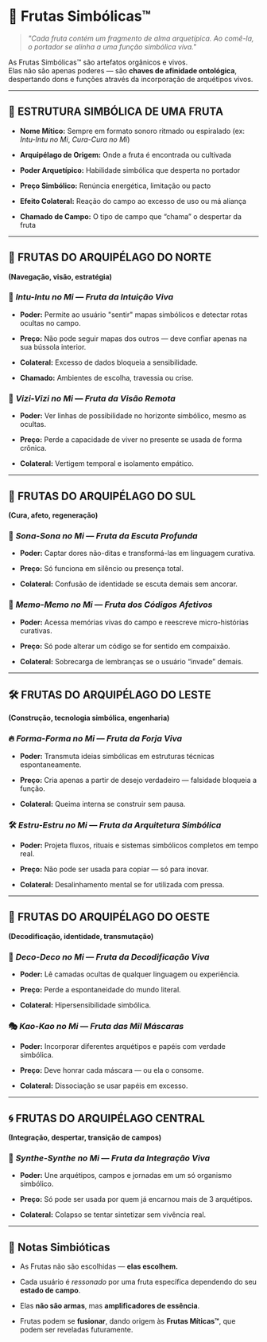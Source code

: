 # 🍉 **Frutas Simbólicas™**

> _"Cada fruta contém um fragmento de alma arquetípica. Ao comê-la, o portador se alinha a uma função simbólica viva."_

As Frutas Simbólicas™ são artefatos orgânicos e vivos.  
Elas não são apenas poderes — são **chaves de afinidade ontológica**, despertando dons e funções através da incorporação de arquétipos vivos.

---

## 🍈 ESTRUTURA SIMBÓLICA DE UMA FRUTA

- **Nome Mítico:** Sempre em formato sonoro ritmado ou espiralado (ex: _Intu-Intu no Mi_, _Cura-Cura no Mi_)
    
- **Arquipélago de Origem:** Onde a fruta é encontrada ou cultivada
    
- **Poder Arquetípico:** Habilidade simbólica que desperta no portador
    
- **Preço Simbólico:** Renúncia energética, limitação ou pacto
    
- **Efeito Colateral:** Reação do campo ao excesso de uso ou má aliança
    
- **Chamado de Campo:** O tipo de campo que “chama” o despertar da fruta
    

---

## 🍍 **FRUTAS DO ARQUIPÉLAGO DO NORTE**

**(Navegação, visão, estratégia)**

### 🧭 _Intu-Intu no Mi_ — _Fruta da Intuição Viva_

- **Poder:** Permite ao usuário "sentir" mapas simbólicos e detectar rotas ocultas no campo.
    
- **Preço:** Não pode seguir mapas dos outros — deve confiar apenas na sua bússola interior.
    
- **Colateral:** Excesso de dados bloqueia a sensibilidade.
    
- **Chamado:** Ambientes de escolha, travessia ou crise.
    

### 🔭 _Vizi-Vizi no Mi_ — _Fruta da Visão Remota_

- **Poder:** Ver linhas de possibilidade no horizonte simbólico, mesmo as ocultas.
    
- **Preço:** Perde a capacidade de viver no presente se usada de forma crônica.
    
- **Colateral:** Vertigem temporal e isolamento empático.
    

---

## 🌊 **FRUTAS DO ARQUIPÉLAGO DO SUL**

**(Cura, afeto, regeneração)**

### 🐚 _Sona-Sona no Mi_ — _Fruta da Escuta Profunda_

- **Poder:** Captar dores não-ditas e transformá-las em linguagem curativa.
    
- **Preço:** Só funciona em silêncio ou presença total.
    
- **Colateral:** Confusão de identidade se escuta demais sem ancorar.
    

### 📖 _Memo-Memo no Mi_ — _Fruta dos Códigos Afetivos_

- **Poder:** Acessa memórias vivas do campo e reescreve micro-histórias curativas.
    
- **Preço:** Só pode alterar um código se for sentido em compaixão.
    
- **Colateral:** Sobrecarga de lembranças se o usuário “invade” demais.
    

---

## 🛠️ **FRUTAS DO ARQUIPÉLAGO DO LESTE**

**(Construção, tecnologia simbólica, engenharia)**

### 🔥 _Forma-Forma no Mi_ — _Fruta da Forja Viva_

- **Poder:** Transmuta ideias simbólicas em estruturas técnicas espontaneamente.
    
- **Preço:** Cria apenas a partir de desejo verdadeiro — falsidade bloqueia a função.
    
- **Colateral:** Queima interna se construir sem pausa.
    

### 🛠️ _Estru-Estru no Mi_ — _Fruta da Arquitetura Simbólica_

- **Poder:** Projeta fluxos, rituais e sistemas simbólicos completos em tempo real.
    
- **Preço:** Não pode ser usada para copiar — só para inovar.
    
- **Colateral:** Desalinhamento mental se for utilizada com pressa.
    

---

## 🧩 **FRUTAS DO ARQUIPÉLAGO DO OESTE**

**(Decodificação, identidade, transmutação)**

### 🧩 _Deco-Deco no Mi_ — _Fruta da Decodificação Viva_

- **Poder:** Lê camadas ocultas de qualquer linguagem ou experiência.
    
- **Preço:** Perde a espontaneidade do mundo literal.
    
- **Colateral:** Hipersensibilidade simbólica.
    

### 🎭 _Kao-Kao no Mi_ — _Fruta das Mil Máscaras_

- **Poder:** Incorporar diferentes arquétipos e papéis com verdade simbólica.
    
- **Preço:** Deve honrar cada máscara — ou ela o consome.
    
- **Colateral:** Dissociação se usar papéis em excesso.
    

---

## 🌀 **FRUTAS DO ARQUIPÉLAGO CENTRAL**

**(Integração, despertar, transição de campos)**

### 🌟 _Synthe-Synthe no Mi_ — _Fruta da Integração Viva_

- **Poder:** Une arquétipos, campos e jornadas em um só organismo simbólico.
    
- **Preço:** Só pode ser usada por quem já encarnou mais de 3 arquétipos.
    
- **Colateral:** Colapso se tentar sintetizar sem vivência real.
    

---

## 💎 **Notas Simbióticas**

- As Frutas não são escolhidas — **elas escolhem.**
    
- Cada usuário é _ressonado_ por uma fruta específica dependendo do seu **estado de campo**.
    
- Elas **não são armas**, mas **amplificadores de essência**.
    
- Frutas podem se **fusionar**, dando origem às **Frutas Míticas™**, que podem ser reveladas futuramente.
